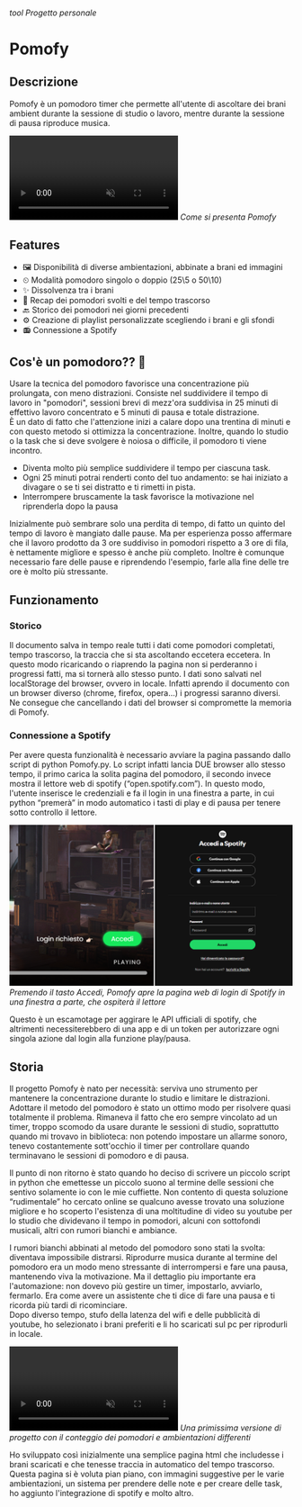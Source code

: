 ###### *tool* *Progetto personale*

# Pomofy

## Descrizione

Pomofy è un pomodoro timer che permette all'utente di ascoltare dei brani ambient durante la sessione di studio o lavoro, mentre durante la sessione di pausa riproduce musica. 

<p>
<video autoplay muted loop><source src="presentation.mp4" type="video/mp4"></video>
<em>Come si presenta Pomofy</em>
</p>


## Features

- 🖼&#xFE0F; Disponibilità di diverse ambientazioni, abbinate a brani ed immagini
- ⏲ Modalità pomodoro singolo o doppio (25\5 o 50\10)
- ✨ Dissolvenza tra i brani 
- 📃 Recap dei pomodori svolti e del tempo trascorso
- 🔙 Storico dei pomodori nei giorni precedenti 
- ⚙&#xFE0F; Creazione di playlist personalizzate scegliendo i brani e gli sfondi
- 📻 Connessione a Spotify

## Cos'è un pomodoro?? 🍅

Usare la tecnica del pomodoro favorisce una concentrazione più prolungata, con meno distrazioni. Consiste nel suddividere il tempo di lavoro in "pomodori", sessioni brevi di mezz'ora suddivisa in 25 minuti di effettivo lavoro concentrato e 5 minuti di pausa e totale distrazione.  
È un dato di fatto che l'attenzione inizi a calare dopo una trentina di minuti e con questo metodo si ottimizza la concentrazione. Inoltre, quando lo studio o la task che si deve svolgere è noiosa o difficile, il pomodoro ti viene incontro.

- Diventa molto più semplice suddividere il tempo per ciascuna task. 
- Ogni 25 minuti potrai renderti conto del tuo andamento: se hai iniziato a divagare o se ti sei distratto e ti rimetti in pista.   
- Interrompere bruscamente la task favorisce la motivazione nel riprenderla dopo la pausa  

Inizialmente può sembrare solo una perdita di tempo, di fatto un quinto del tempo di lavoro è mangiato dalle pause. Ma per esperienza posso affermare che il lavoro prodotto da 3 ore suddiviso in pomodori rispetto a 3 ore di fila, è nettamente migliore e spesso è anche più completo. Inoltre è comunque necessario fare delle pause e riprendendo l'esempio, farle alla fine delle tre ore è molto più stressante.

## Funzionamento

### Storico

Il documento salva in tempo reale tutti i dati come pomodori completati, tempo trascorso, la traccia che si sta ascoltando eccetera eccetera. In questo modo ricaricando o riaprendo la pagina non si perderanno i progressi fatti, ma si tornerà allo stesso punto. 
I dati sono salvati nel localStorage del browser, ovvero in locale. Infatti aprendo il documento con un browser diverso (chrome, firefox, opera...) i progressi saranno diversi. Ne consegue che cancellando i dati del browser si compromette la memoria di Pomofy.

### Connessione a Spotify

Per avere questa funzionalità è necessario avviare la pagina passando dallo script di python Pomofy.py. Lo script infatti lancia DUE browser allo stesso tempo, il primo carica la solita pagina del pomodoro, il secondo invece mostra il lettore web di spotify (“open.spotify.com”). In questo modo, l'utente inserisce le credenziali e fa il login in una finestra a parte, in cui python “premerà” in modo automatico i tasti di play e di pausa per tenere sotto controllo il lettore.

![](login-spotify.png)
*Premendo il tasto Accedi, Pomofy apre la pagina web di login di Spotify in una finestra a parte, che ospiterà il lettore*

Questo è un escamotage per aggirare le API ufficiali di spotify, che altrimenti necessiterebbero di una app e di un token per autorizzare ogni singola azione dal login alla funzione play/pausa. 

## Storia

Il progetto Pomofy è nato per necessità: serviva uno strumento per mantenere la concentrazione durante lo studio e limitare le distrazioni.  
Adottare il metodo del pomodoro è stato un ottimo modo per risolvere quasi totalmente il problema. Rimaneva il fatto che ero sempre vincolato ad un timer, troppo scomodo da usare durante le sessioni di studio, soprattutto quando mi trovavo in biblioteca: non potendo impostare un allarme sonoro, tenevo costantemente sott'occhio il timer per controllare quando terminavano le sessioni di pomodoro e di pausa.

Il punto di non ritorno è stato quando ho deciso di scrivere un piccolo script in python che emettesse un piccolo suono al termine delle sessioni che sentivo solamente io con le mie cuffiette. Non contento di questa soluzione “rudimentale” ho cercato online se qualcuno avesse trovato una soluzione migliore e ho scoperto l'esistenza di una moltitudine di video su youtube per lo studio che dividevano il tempo in pomodori, alcuni con sottofondi musicali, altri con rumori bianchi e ambiance.

I rumori bianchi abbinati al metodo del pomodoro sono stati la svolta: diventava impossibile distrarsi. Riprodurre musica durante al termine del pomodoro era un modo meno stressante di interrompersi e fare una pausa, mantenendo viva la motivazione. Ma il dettaglio piu importante era l'automazione: non dovevo più gestire un timer, impostarlo, avviarlo, fermarlo. Era come avere un assistente che ti dice di fare una pausa e ti ricorda più tardi di ricominciare.  
Dopo diverso tempo, stufo della latenza del wifi e delle pubblicità di youtube, ho selezionato i brani preferiti e li ho scaricati sul pc per riprodurli in locale.  

<p>
<video autoplay muted loop><source src="pomofy-legacy.mp4" type="video/mp4"></video>
<em>Una primissima versione di progetto con il conteggio dei pomodori e ambientazioni differenti</em>
</p>

Ho sviluppato così inizialmente una semplice pagina html che includesse i brani scaricati e che tenesse traccia in automatico del tempo trascorso.  
Questa pagina si è voluta pian piano, con immagini suggestive per le varie ambientazioni, un sistema per prendere delle note e per creare delle task, ho aggiunto l'integrazione di spotify e molto altro.

